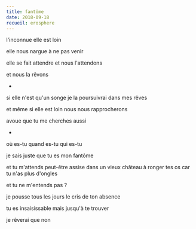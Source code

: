 ```yaml
---
title: fantôme
date: 2018-09-18
recueil: erosphere
---
```


l'inconnue
elle est loin

elle nous nargue
à ne pas venir

elle se fait attendre et nous l'attendons

et nous la rêvons

*

si elle n'est qu'un songe
je la poursuivrai dans mes rêves

et même si elle est loin
nous nous rapprocherons

avoue que tu me cherches aussi

*

où es-tu
quand es-tu
qui es-tu

je sais juste que tu es mon fantôme

et tu m'attends peut-être assise dans un vieux château
à ronger tes os car tu n'as plus d'ongles

et tu ne m'entends pas ?

je pousse tous les jours le cris de ton absence

tu es insaisissable
mais jusqu'à te trouver

je rêverai que non

